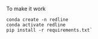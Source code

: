 To make it work
```
conda create -n redline
conda activate redline
pip install -r requirements.txt`

